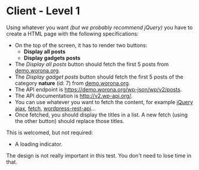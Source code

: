 # Client - Level 1

Using whatever you want *(but we probably recommend jQuery)* you have to create a HTML page with the following specifications:

- On the top of the screen, it has to render two buttons:
  - **Display all posts**
  - **Display gadgets posts**
- The *Display all posts* button should fetch the first 5 posts from [demo.worona.org](https://demo.worona.org).
- The *Display gadget posts* button should fetch the first 5 posts of the category **nature** (id: 7) from [demo.worona.org](https://demo.worona.org).
- The API endpoint is https://demo.worona.org/wp-json/wp/v2/posts.
- The API documentation is http://v2.wp-api.org/.
- You can use whatever you want to fetch the content, for example [jQuery ajax](http://api.jquery.com/jquery.ajax/), [fetch](https://developer.mozilla.org/en/docs/Web/API/Fetch_API), [wordpress-rest-api](https://www.npmjs.com/package/wordpress-rest-api)...
- Once fetched, you should display the titles in a list. A new fetch (using the other button) should replace those titles.

This is welcomed, but not required:
- A loading indicator.

The design is not really important in this test. You don't need to lose time in that.
